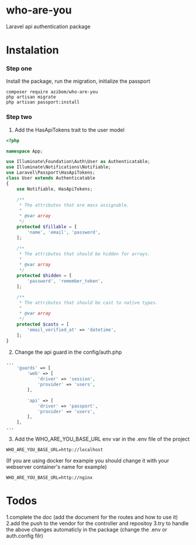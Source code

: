 # who-are-you
Laravel api authentication package
# Instalation
### Step one
Install the package, run the migration, initialize the passport  
```
composer require azibom/who-are-you
php artisan migrate
php artisan passport:install
```

### Step two
1. Add the HasApiTokens trait to the user model
```php
<?php

namespace App;

use Illuminate\Foundation\Auth\User as Authenticatable;
use Illuminate\Notifications\Notifiable;
use Laravel\Passport\HasApiTokens;
class User extends Authenticatable
{
    use Notifiable, HasApiTokens;

    /**
     * The attributes that are mass assignable.
     *
     * @var array
     */
    protected $fillable = [
        'name', 'email', 'password',
    ];

    /**
     * The attributes that should be hidden for arrays.
     *
     * @var array
     */
    protected $hidden = [
        'password', 'remember_token',
    ];

    /**
     * The attributes that should be cast to native types.
     *
     * @var array
     */
    protected $casts = [
        'email_verified_at' => 'datetime',
    ];
}

```
2. Change the api guard in the config/auth.php
```php
...
    'guards' => [
        'web' => [
            'driver' => 'session',
            'provider' => 'users',
        ],

        'api' => [
            'driver' => 'passport',
            'provider' => 'users',
        ],
    ],
...
```
3. Add the WHO_ARE_YOU_BASE_URL env var in the .env file of the project
```
WHO_ARE_YOU_BASE_URL=http://localhost
```
(If you are using docker for example you should change it with your webserver container's name for example)
```
WHO_ARE_YOU_BASE_URL=http://nginx
```
# Todos
1.complete the doc (add the document for the routes and how to use it)
2.add the push to the vendor for the controller and repositoy
3.try to handle the above changes automaticly in the package (change the .env or auth.config filr)
